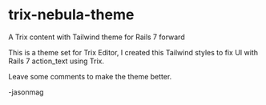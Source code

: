 # trix-nebula-theme
A Trix content with Tailwind theme for Rails 7 forward

This is a theme set for Trix Editor, I created this Tailwind styles to fix UI with Rails 7 action_text using Trix. 

Leave some comments to make the theme better.

-jasonmag
